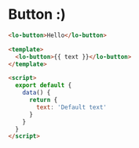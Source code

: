 # Button :)

```html
<lo-button>Hello</lo-button>
```

```html
<template>
  <lo-button>{{ text }}</lo-button>
</template>

<script>
  export default {
    data() {
      return {
        text: 'Default text'
      }
    }
  }
</script>
```